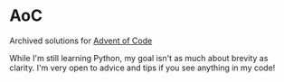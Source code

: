 # AoC
Archived solutions for [Advent of Code](https://adventofcode.com/)

While I'm still learning Python, my goal isn't as much about brevity as clarity. I'm very open to advice and tips if you see anything in my code!